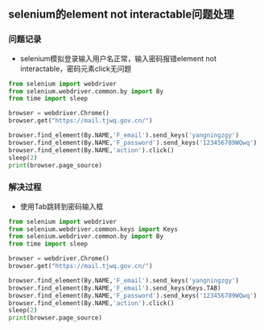 ## **selenium的element not interactable问题处理**

### 问题记录

- selenium模拟登录输入用户名正常，输入密码报错element not interactable，密码元素click无问题

```python
from selenium import webdriver
from selenium.webdriver.common.by import By
from time import sleep

browser = webdriver.Chrome()
browser.get("https://mail.tjwq.gov.cn/")

browser.find_element(By.NAME,'F_email').send_keys('yangningzgy')
browser.find_element(By.NAME,'F_password').send_keys('123456789WQwq')
browser.find_element(By.NAME,'action').click()
sleep(2)
print(browser.page_source)
```

### 解决过程

- 使用Tab跳转到密码输入框

```python
from selenium import webdriver
from selenium.webdriver.common.keys import Keys
from selenium.webdriver.common.by import By
from time import sleep

browser = webdriver.Chrome()
browser.get("https://mail.tjwq.gov.cn/")

browser.find_element(By.NAME,'F_email').send_keys('yangningzgy')
browser.find_element(By.NAME,'F_email').send_keys(Keys.TAB)
browser.find_element(By.NAME,'F_password').send_keys('123456789WQwq')
browser.find_element(By.NAME,'action').click()
sleep(2)
print(browser.page_source)
```

